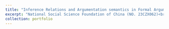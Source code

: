 ```yaml
---
title: "Inference Relations and Argumentation semantics in Formal Argumentation"
excerpt: "National Social Science Foundation of China (NO. 23CZX062)<br/><img src='/images/500x300.png'>"
collection: portfolio
---
```


<!-- This is an item in your portfolio. It can be have images or nice text. If you name the file .md, it will be parsed as markdown. If you name the file .html, it will be parsed as HTML.  -->
